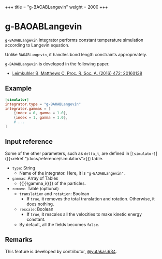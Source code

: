 +++
title = "g-BAOABLangevin"
weight = 2000
+++

# g-BAOABLangevin

`g-BAOABLangevin` integrator performs constant temperature simulation according to Langevin equation.

Unlike `BAOABLangevin`, it handles bond length constraints appropreately.

`g-BAOABLangevin` is developed in the following paper.

- [Leimkuhler B, Matthews C. Proc. R. Soc. A. (2016) 472: 20160138](https://doi.org/10.1098/rspa.2016.0138)

## Example

```toml
[simulator]
integrator.type = "g-BAOABLangevin"
integrator.gammas = [
    {index = 0, gamma = 1.0},
    {index = 1, gamma = 1.0},
    # ...
]
```

## Input reference

Some of the other parameters, such as `delta_t`, are defined in [`[simulator]`]({{<relref "/docs/reference/simulators">}}) table.

- `type`: String
  - Name of the integrator. Here, it is `"g-BAOABLangevin"`.
- `gammas`: Array of Tables
  - {{<katex>}}\gamma_i{{</katex>}} of the particles.
- `remove`: Table (optional)
  - `translation` and `rotation`: Boolean
    - If `true`, it removes the total translation and rotation. Otherwise, it does nothing.
  - `rescale`: Boolean
    - If `true`, it rescales all the velocities to make kinetic energy constant.
  - By default, all the fields becomes `false`.

## Remarks

This feature is developed by contributor, [@yutakasi634](https://github.com/yutakasi634).
